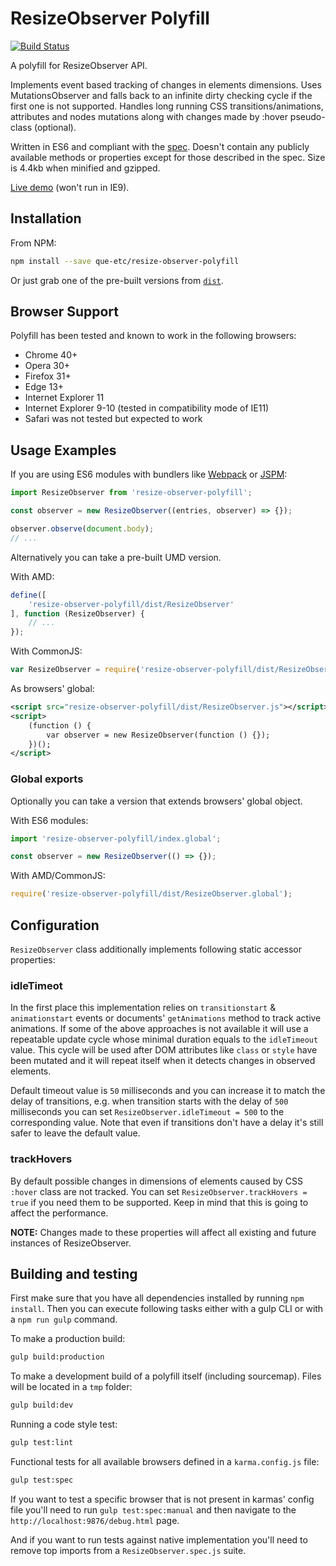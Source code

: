 ResizeObserver Polyfill
=============

[![Build Status][travis-image]][travis-url]


A polyfill for ResizeObserver API.

Implements event based tracking of changes in elements dimensions. Uses MutationsObserver and falls back to an infinite dirty checking cycle if the first one is not supported. Handles long running CSS transitions/animations, attributes and nodes mutations along with changes made by :hover pseudo-class (optional).

Written in ES6 and compliant with the [spec](http://rawgit.com/WICG/ResizeObserver/master/index.html). Doesn't contain any publicly available methods or properties except for those described in the spec. Size is 4.4kb when minified and gzipped.

[Live demo](http://que-etc.github.io/resize-observer-polyfill) (won't run in IE9).

## Installation

From NPM:

```sh
npm install --save que-etc/resize-observer-polyfill
```

Or just grab one of the pre-built versions from [`dist`](https://github.com/que-etc/resize-observer-polyfill/tree/master/dist).

## Browser Support

Polyfill has been tested and known to work in the following browsers:

* Chrome 40+
* Opera 30+
* Firefox 31+
* Edge 13+
* Internet Explorer 11
* Internet Explorer 9-10 (tested in compatibility mode of IE11)
* Safari was not tested but expected to work

## Usage Examples

If you are using ES6 modules with bundlers like [Webpack](https://webpack.github.io/) or [JSPM](http://jspm.io/):

```javascript
import ResizeObserver from 'resize-observer-polyfill';

const observer = new ResizeObserver((entries, observer) => {});

observer.observe(document.body);
// ...
```

Alternatively you can take a pre-built UMD version.

With AMD:

```javascript
define([
    'resize-observer-polyfill/dist/ResizeObserver'
], function (ResizeObserver) {
    // ...
});
```

With CommonJS:

```javascript
var ResizeObserver = require('resize-observer-polyfill/dist/ResizeObserver');
```

As browsers' global:

```xml
<script src="resize-observer-polyfill/dist/ResizeObserver.js"></script>
<script>
    (function () {
        var observer = new ResizeObserver(function () {});
    })();
</script>
```
### Global exports

Optionally you can take a version that extends browsers' global object.

With ES6 modules:

```javascript
import 'resize-observer-polyfill/index.global';

const observer = new ResizeObserver(() => {});
```

With AMD/CommonJS:

```javascript
require('resize-observer-polyfill/dist/ResizeObserver.global');
```

## Configuration

`ResizeObserver` class additionally implements following static accessor properties:

### idleTimeot

In the first place this implementation relies on `transitionstart` & `animationstart` events or documents' `getAnimations` method to track active animations. If some of the above approaches is not available it will use a repeatable update cycle whose minimal duration equals to the `idleTimeout` value. This cycle will be used after DOM attributes like `class` or `style` have been mutated and it will repeat itself when it detects changes in observed elements.

Default timeout value is `50` milliseconds and you can increase it to match the delay of transitions, e.g. when transition starts with the delay of `500` milliseconds you can set `ResizeObserver.idleTimeout = 500` to the corresponding value.
Note that even if transitions don't have a delay it's still safer to leave the default value.

### trackHovers

By default possible changes in dimensions of elements caused by CSS `:hover` class are not tracked. You can set `ResizeObserver.trackHovers = true` if you need them to be supported. Keep in mind that this is going to affect the performance.

**NOTE:** Changes made to these properties will affect all existing and future instances of ResizeObserver.

## Building and testing

First make sure that you have all dependencies installed by running `npm install`. Then you can execute following tasks either with a gulp CLI or with a `npm run gulp` command.

To make a production build:

```sh
gulp build:production
```

To make a development build of a polyfill itself (including sourcemap).
Files will be located in a `tmp` folder:

```sh
gulp build:dev
```

Running a code style test:
```sh
gulp test:lint
```

Functional tests for all available browsers
defined in a `karma.config.js` file:

```sh
gulp test:spec
```

If you want to test a specific browser that is not present in karmas' config file you'll need
to run `gulp test:spec:manual` and then navigate to the `http://localhost:9876/debug.html` page.

And if you want to run tests against native implementation you'll need to remove top imports from a `ResizeObserver.spec.js` suite.

[travis-image]: https://travis-ci.org/que-etc/resize-observer-polyfill.svg?branch=master
[travis-url]: https://travis-ci.org/que-etc/resize-observer-polyfill

